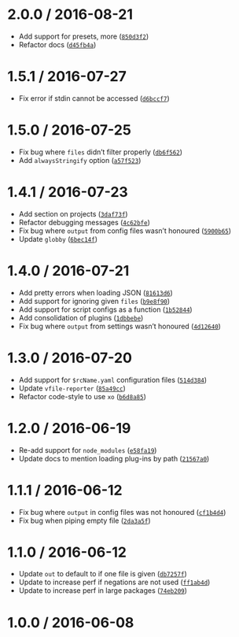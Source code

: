 <!--remark setext-->

<!--lint disable no-multiple-toplevel-headings heading-style-->

2.0.0 / 2016-08-21
==================

*   Add support for presets, more ([`850d3f2`](https://github.com/wooorm/unified-engine/commit/850d3f2))
*   Refactor docs ([`d45fb4a`](https://github.com/wooorm/unified-engine/commit/d45fb4a))

1.5.1 / 2016-07-27
==================

*   Fix error if stdin cannot be accessed ([`d6bccf7`](https://github.com/wooorm/unified-engine/commit/d6bccf7))

1.5.0 / 2016-07-25
==================

*   Fix bug where `files` didn’t filter properly ([`db6f562`](https://github.com/wooorm/unified-engine/commit/db6f562))
*   Add `alwaysStringify` option ([`a57f523`](https://github.com/wooorm/unified-engine/commit/a57f523))

1.4.1 / 2016-07-23
==================

*   Add section on projects ([`3daf73f`](https://github.com/wooorm/unified-engine/commit/3daf73f))
*   Refactor debugging messages ([`4c62bfe`](https://github.com/wooorm/unified-engine/commit/4c62bfe))
*   Fix bug where `output` from config files wasn’t honoured ([`5900b65`](https://github.com/wooorm/unified-engine/commit/5900b65))
*   Update `globby` ([`6bec14f`](https://github.com/wooorm/unified-engine/commit/6bec14f))

1.4.0 / 2016-07-21
==================

*   Add pretty errors when loading JSON ([`81613d6`](https://github.com/wooorm/unified-engine/commit/81613d6))
*   Add support for ignoring given `files` ([`b9e8f90`](https://github.com/wooorm/unified-engine/commit/b9e8f90))
*   Add support for script configs as a function ([`1b52844`](https://github.com/wooorm/unified-engine/commit/1b52844))
*   Add consolidation of plugins ([`1dbbebe`](https://github.com/wooorm/unified-engine/commit/1dbbebe))
*   Fix bug where `output` from settings wasn’t honoured ([`4d12640`](https://github.com/wooorm/unified-engine/commit/4d12640))

1.3.0 / 2016-07-20
==================

*   Add support for `$rcName.yaml` configuration files ([`514d384`](https://github.com/wooorm/unified-engine/commit/514d384))
*   Update `vfile-reporter` ([`85a49cc`](https://github.com/wooorm/unified-engine/commit/85a49cc))
*   Refactor code-style to use `xo` ([`b6d8a85`](https://github.com/wooorm/unified-engine/commit/b6d8a85))

1.2.0 / 2016-06-19
==================

*   Re-add support for `node_modules` ([`e58fa19`](https://github.com/wooorm/unified-engine/commit/e58fa19))
*   Update docs to mention loading plug-ins by path ([`21567a0`](https://github.com/wooorm/unified-engine/commit/21567a0))

1.1.1 / 2016-06-12
==================

*   Fix bug where `output` in config files was not honoured ([`cf1b4d4`](https://github.com/wooorm/unified-engine/commit/cf1b4d4))
*   Fix bug when piping empty file ([`2da3a5f`](https://github.com/wooorm/unified-engine/commit/2da3a5f))

1.1.0 / 2016-06-12
==================

*   Update `out` to default to if one file is given ([`db7257f`](https://github.com/wooorm/unified-engine/commit/db7257f))
*   Update to increase perf if negations are not used ([`ff1ab4d`](https://github.com/wooorm/unified-engine/commit/ff1ab4d))
*   Update to increase perf in large packages ([`74eb209`](https://github.com/wooorm/unified-engine/commit/74eb209))

1.0.0 / 2016-06-08
==================
